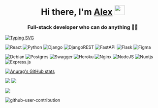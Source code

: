 <h1 align="center">Hi there, I'm <a href="https://alexportfolio-five.vercel.app/" target="_blank">Alex</a> 
<img src="https://github.com/blackcater/blackcater/raw/main/images/Hi.gif" height="32"/></h1>
<h3 align="center">Full-stack developer who can do anything 👨‍💻 </h3>

[![Typing SVG](https://readme-typing-svg.herokuapp.com?font=Fira+Code&size=25&pause=1000&background=FFFFFF00&center=true&vCenter=true&multiline=true&width=1000&height=78&lines=Really+cool+guy;Whom+makes+this+world+better)](https://git.io/typing-svg)


<!-- ![Kotlin](https://img.shields.io/badge/kotlin-%237F52FF.svg?style=for-the-badge&logo=kotlin&logoColor=white) -->
![React](https://img.shields.io/badge/react-%2320232a.svg?style=for-the-badge&logo=react&logoColor=%2361DAFB)
![Python](https://img.shields.io/badge/python-3670A0?style=for-the-badge&logo=python&logoColor=ffdd54)
 ![Django](https://img.shields.io/badge/django-%23092E20.svg?style=for-the-badge&logo=django&logoColor=white)
 ![DjangoREST](https://img.shields.io/badge/DJANGO-REST-ff1709?style=for-the-badge&logo=django&logoColor=white&color=ff1709&labelColor=gray)
 ![FastAPI](https://img.shields.io/badge/FastAPI-005571?style=for-the-badge&logo=fastapi)
 ![Flask](https://img.shields.io/badge/flask-%23000.svg?style=for-the-badge&logo=flask&logoColor=white)
 	![Figma](https://img.shields.io/badge/figma-%23F24E1E.svg?style=for-the-badge&logo=figma&logoColor=white)
<!--   ![Android](https://img.shields.io/badge/Android-3DDC84?style=for-the-badge&logo=android&logoColor=white) -->
  ![Debian](https://img.shields.io/badge/Debian-D70A53?style=for-the-badge&logo=debian&logoColor=white)
  ![Postgres](https://img.shields.io/badge/postgres-%23316192.svg?style=for-the-badge&logo=postgresql&logoColor=white)
  ![Swagger](https://img.shields.io/badge/-Swagger-%23Clojure?style=for-the-badge&logo=swagger&logoColor=white)
  ![Heroku](https://img.shields.io/badge/heroku-%23430098.svg?style=for-the-badge&logo=heroku&logoColor=white)
  ![Nginx](https://img.shields.io/badge/nginx-%23009639.svg?style=for-the-badge&logo=nginx&logoColor=white)
  ![NodeJS](https://img.shields.io/badge/node.js-6DA55F?style=for-the-badge&logo=node.js&logoColor=white)
  ![Nuxtjs](https://img.shields.io/badge/Nuxt-002E3B?style=for-the-badge&logo=nuxtdotjs&logoColor=#00DC82)
  ![Express.js](https://img.shields.io/badge/express.js-%23404d59.svg?style=for-the-badge&logo=express&logoColor=%2361DAFB)
  
  [![Anurag's GitHub stats](https://github-readme-stats.vercel.app/api?username=StAl15&theme=transparent&show_icons=true)](https://github.com/StAl15/github-readme-stats)


![](http://github-profile-summary-cards.vercel.app/api/cards/most-commit-language?username=StAl15&theme=solarized_dark)
![](https://github-profile-summary-cards.vercel.app/api/cards/repos-per-language?username=StAl15&theme=solarized_dark)

![](http://github-profile-summary-cards.vercel.app/api/cards/profile-details?username=StAl15&theme=solarized_dark)


![github-user-contribution](https://user-images.githubusercontent.com/73172033/220138936-2fbd3879-6482-40d1-852d-7f3357f8686d.svg)

